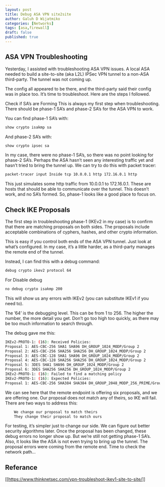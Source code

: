 ```yaml
---
layout: post
title: Debug ASA VPN site2site
author: Galuh D Wijatmiko
categories: [Networks]
tags: [asa,firewall]
draft: false
published: true
---
```




## ASA VPN Troubleshooting ##

Yesterday, I assisted with troubleshooting ASA VPN issues. A local ASA needed to build a site-to-site (aka L2L) IPSec VPN tunnel to a non-ASA third-party. The tunnel was not coming up.

The config all appeared to be there, and the third-party said their config was in place too.
It’s time to troubleshoot. Here are the steps I followed.

 
Check if SA’s are Forming
This is always my first step when troubleshooting. There should be phase-1 SA’s and phase-2 SA’s for the ASA VPN to work.

You can find phase-1 SA’s with:
```bash
show crypto isakmp sa
```
And phase-2 SA’s with:
```bash
show crypto ipsec sa
```
 

In my case, there were no phase-1 SA’s, so there was no point looking for phase-2 SA’s.
Perhaps the ASA hasn’t seen any interesting traffic yet and hasn’t tried to bring the tunnel up. We can try to do this with packet tracer:
```bash
packet-tracer input Inside tcp 10.0.0.1 http 172.16.0.1 http
```

This just simulates some http traffic from 10.0.0.1 to 172.16.0.1. These are hosts that should be able to communicate over the tunnel.
This doesn’t work, and no SA’s formed. So, phase-1 looks like a good place to focus on.

 

 
## Check IKE Proposals ##

The first step in troubleshooting phase-1 (IKEv2 in my case) is to confirm that there are matching proposals on both sides. The proposals include acceptable combinations of cyphers, hashes, and other crypto information.

This is easy if you control both ends of the ASA VPN tunnel. Just look at what’s configured. In my case, it’s a little harder, as a third-party manages the remote end of the tunnel.

Instead, I can find this with a debug command:
```bash
debug crypto ikev2 protocol 64
```
 
For Disable debug
```bash
no debug crypto isakmp 200
```

This will show us any errors with IKEv2 (you can substitute IKEv1 if you need to).

The ’64’ is the debugging level. This can be from 1 to 256. The higher the number, the more detail you get. Don’t go too high too quickly, as there may be too much information to search through.

The debug gave me this:
```bash
IKEv2-PROTO-1: (16): Received Policies:
Proposal 1: AES-CBC-256 SHA1 SHA96 DH_GROUP_1024_MODP/Group 2
Proposal 2: AES-CBC-256 SHA256 SHA256 DH_GROUP_1024_MODP/Group 2
Proposal 3: AES-CBC-128 SHA1 SHA96 DH_GROUP_1024_MODP/Group 2
Proposal 4: AES-CBC-128 SHA256 SHA256 DH_GROUP_1024_MODP/Group 2
Proposal 5: 3DES SHA1 SHA96 DH_GROUP_1024_MODP/Group 2
Proposal 6: 3DES SHA256 SHA256 DH_GROUP_1024_MODP/Group 2
IKEv2-PROTO-1: (16): Failed to find a matching policy
IKEv2-PROTO-1: (16): Expected Policies:
Proposal 1: AES-CBC-256 SHA384 SHA384 DH_GROUP_2048_MODP_256_PRIME/Group 24
```

We can see here that the remote endpoint is offering six proposals, and we are offering one.
Our proposal does not match any of theirs, so IKE will fail. There are two ways to address this:
```bash
    We change our proposal to match theirs
    They change their proposal to match ours
```
 
For testing, it’s simpler just to change our side. We can figure out better security algorithms later.
Once the proposal has been changed, these debug errors no longer show up. But we’re still not getting phase-1 SA’s.
Also, it looks like the ASA is not even trying to bring up the tunnel. The proposal errors were coming from the remote end.
Time to check the network path…


## Referance
[[https://www.thinknetsec.com/vpn-troubleshoot-ikev1-site-to-site/]]
